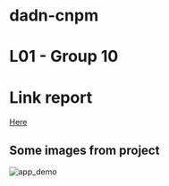 # dadn-cnpm

# L01 - Group 10

# Link report 
[Here](https://www.overleaf.com/read/bgqhprzqzpgc)

## Some images from project

<!--![feeds](https://github.com/bombeo659/dadn-cnpm/blob/main/images/feeds.png)

![usecase](https://github.com/bombeo659/dadn-cnpm/blob/main/images/use_case.png)

![app_singin](https://github.com/bombeo659/dadn-cnpm/blob/main/images/app_0.jpg)

![app_signup](https://github.com/bombeo659/dadn-cnpm/blob/main/images/app_1.jpg)-->

![app_demo](https://github.com/bombeo659/dadn-cnpm/blob/main/images/app_demo.png) 


